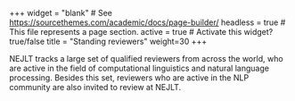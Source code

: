 +++
widget = "blank"  # See https://sourcethemes.com/academic/docs/page-builder/
headless = true  # This file represents a page section.
active = true  # Activate this widget? true/false
title = "Standing reviewers"
weight=30
+++

NEJLT tracks a large set of qualified reviewers from across the world, who are active in the field of computational linguistics and natural language processing.
Besides this set,
reviewers who are active in the NLP community are also invited to review at NEJLT.
